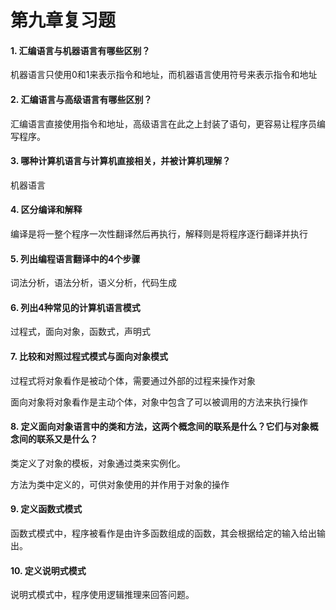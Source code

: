 # 第九章复习题

#### 1. 汇编语言与机器语言有哪些区别？

机器语言只使用0和1来表示指令和地址，而机器语言使用符号来表示指令和地址

#### 2. 汇编语言与高级语言有哪些区别？

汇编语言直接使用指令和地址，高级语言在此之上封装了语句，更容易让程序员编写程序。

#### 3. 哪种计算机语言与计算机直接相关，并被计算机理解？

机器语言

#### 4. 区分编译和解释

编译是将一整个程序一次性翻译然后再执行，解释则是将程序逐行翻译并执行

#### 5. 列出编程语言翻译中的4个步骤

词法分析，语法分析，语义分析，代码生成

#### 6. 列出4种常见的计算机语言模式

过程式，面向对象，函数式，声明式

#### 7. 比较和对照过程式模式与面向对象模式

过程式将对象看作是被动个体，需要通过外部的过程来操作对象

面向对象将对象看作是主动个体，对象中包含了可以被调用的方法来执行操作

#### 8. 定义面向对象语言中的类和方法，这两个概念间的联系是什么？它们与对象概念间的联系又是什么？

类定义了对象的模板，对象通过类来实例化。

方法为类中定义的，可供对象使用的并作用于对象的操作

#### 9. 定义函数式模式

函数式模式中，程序被看作是由许多函数组成的函数，其会根据给定的输入给出输出。

#### 10. 定义说明式模式

说明式模式中，程序使用逻辑推理来回答问题。